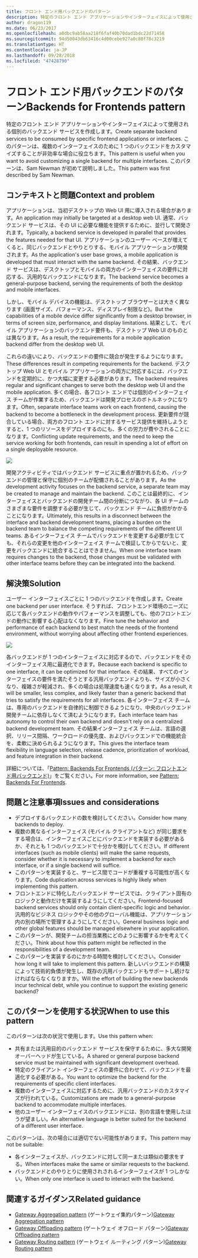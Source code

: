 ```yaml
---
title: フロント エンド用バックエンドのパターン
description: 特定のフロント エンド アプリケーションやインターフェイスによって使用される個別のバックエンド サービスを作成します。
author: dragon119
ms.date: 06/23/2017
ms.openlocfilehash: a0dbc9ab58aa218f6faf40b70dad1bdc22d71458
ms.sourcegitcommit: 94d50043db63416c4d00cebe927a0c88f78c3219
ms.translationtype: HT
ms.contentlocale: ja-JP
ms.lasthandoff: 09/28/2018
ms.locfileid: "47428790"
---
```

# <a name="backends-for-frontends-pattern"></a><span data-ttu-id="c656a-103">フロント エンド用バックエンドのパターン</span><span class="sxs-lookup"><span data-stu-id="c656a-103">Backends for Frontends pattern</span></span>

<span data-ttu-id="c656a-104">特定のフロント エンド アプリケーションやインターフェイスによって使用される個別のバックエンド サービスを作成します。</span><span class="sxs-lookup"><span data-stu-id="c656a-104">Create separate backend services to be consumed by specific frontend applications or interfaces.</span></span> <span data-ttu-id="c656a-105">このパターンは、複数のインターフェイスのために 1 つのバックエンドをカスタマイズすることが非効率な場合に役立ちます。</span><span class="sxs-lookup"><span data-stu-id="c656a-105">This pattern is useful when you want to avoid customizing a single backend for multiple interfaces.</span></span> <span data-ttu-id="c656a-106">このパターンは、Sam Newman が初めて説明しました。</span><span class="sxs-lookup"><span data-stu-id="c656a-106">This pattern was first described by Sam Newman.</span></span>

## <a name="context-and-problem"></a><span data-ttu-id="c656a-107">コンテキストと問題</span><span class="sxs-lookup"><span data-stu-id="c656a-107">Context and problem</span></span>

<span data-ttu-id="c656a-108">アプリケーションは、当初デスクトップの Web UI 用に導入される場合があります。</span><span class="sxs-lookup"><span data-stu-id="c656a-108">An application may initially be targeted at a desktop web UI.</span></span> <span data-ttu-id="c656a-109">通常、バックエンド サービスは、その UI に必要な機能を提供するために、並行して開発されます。</span><span class="sxs-lookup"><span data-stu-id="c656a-109">Typically, a backend service is developed in parallel that provides the features needed for that UI.</span></span> <span data-ttu-id="c656a-110">アプリケーションのユーザー ベースが増えてくると、同じバックエンドとやりとりする、モバイル アプリケーションが開発されます。</span><span class="sxs-lookup"><span data-stu-id="c656a-110">As the application's user base grows, a mobile application is developed that must interact with the same backend.</span></span> <span data-ttu-id="c656a-111">その結果、バックエンド サービスは、デスクトップとモバイルの両方のインターフェイスの要件に対応する、汎用的なバックエンドになります。</span><span class="sxs-lookup"><span data-stu-id="c656a-111">The backend service becomes a general-purpose backend, serving the requirements of both the desktop and mobile interfaces.</span></span>

<span data-ttu-id="c656a-112">しかし、モバイル デバイスの機能は、デスクトップ ブラウザーとは大きく異なります (画面サイズ、パフォーマンス、ディスプレイ制限など)。</span><span class="sxs-lookup"><span data-stu-id="c656a-112">But the capabilities of a mobile device differ significantly from a desktop browser, in terms of screen size, performance, and display limitations.</span></span> <span data-ttu-id="c656a-113">結果として、モバイル アプリケーションのバックエンド要件も、デスクトップ Web UI のものとは異なります。</span><span class="sxs-lookup"><span data-stu-id="c656a-113">As a result, the requirements for a mobile application backend differ from the desktop web UI.</span></span> 

<span data-ttu-id="c656a-114">これらの違いにより、バックエンドの要件に競合が発生するようになります。</span><span class="sxs-lookup"><span data-stu-id="c656a-114">These differences result in competing requirements for the backend.</span></span> <span data-ttu-id="c656a-115">デスクトップ Web UI とモバイル アプリケーションの両方に対応するには、バックエンドを定期的に、かつ大幅に変更する必要があります。</span><span class="sxs-lookup"><span data-stu-id="c656a-115">The backend requires regular and significant changes to serve both the desktop web UI and the mobile application.</span></span> <span data-ttu-id="c656a-116">多くの場合、各フロント エンドでは個別のインターフェイス チームが作業するため、バックエンドは開発プロセスのボトルネックになります。</span><span class="sxs-lookup"><span data-stu-id="c656a-116">Often, separate interface teams work on each frontend, causing the backend to become a bottleneck in the development process.</span></span> <span data-ttu-id="c656a-117">更新要件が競合している場合、両方のフロント エンドに対するサービス提供を維持しようとすると、1 つのリソースをデプロイするのにも、多くの労力が費やされることになります。</span><span class="sxs-lookup"><span data-stu-id="c656a-117">Conflicting update requirements, and the need to keep the service working for both frontends, can result in spending a lot of effort on a single deployable resource.</span></span>

![](./_images/backend-for-frontend.png) 

<span data-ttu-id="c656a-118">開発アクティビティではバックエンド サービスに重点が置かれるため、バックエンドの管理と保守に個別のチームが配備されることがあります。</span><span class="sxs-lookup"><span data-stu-id="c656a-118">As the development activity focuses on the backend service, a separate team may be created to manage and maintain the backend.</span></span> <span data-ttu-id="c656a-119">このことは最終的に、インターフェイスとバックエンドの開発チーム間の分断につながり、各 UI チームのさまざまな要件を調整する必要が生じて、バックエンド チームに負担がかかることになります。</span><span class="sxs-lookup"><span data-stu-id="c656a-119">Ultimately, this results in a disconnect between the interface and backend development teams, placing a burden on the backend team to balance the competing requirements of the different UI teams.</span></span> <span data-ttu-id="c656a-120">あるインターフェイス チームでバックエンドを変更する必要が生じても、それらの変更を他のインターフェイス チームで検証してからでないと、変更をバックエンドに統合することはできません。</span><span class="sxs-lookup"><span data-stu-id="c656a-120">When one interface team requires changes to the backend, those changes must be validated with other interface teams before they can be integrated into the backend.</span></span> 

## <a name="solution"></a><span data-ttu-id="c656a-121">解決策</span><span class="sxs-lookup"><span data-stu-id="c656a-121">Solution</span></span>

<span data-ttu-id="c656a-122">ユーザー インターフェイスごとに 1 つのバックエンドを作成します。</span><span class="sxs-lookup"><span data-stu-id="c656a-122">Create one backend per user interface.</span></span> <span data-ttu-id="c656a-123">そうすれば、フロントエンド環境のニーズに応じて各バックエンドの動作やパフォーマンスを調整しても、他のフロントエンドの動作に影響する心配はなくなります。</span><span class="sxs-lookup"><span data-stu-id="c656a-123">Fine tune the behavior and performance of each backend to best match the needs of the frontend environment, without worrying about affecting other frontend experiences.</span></span>

![](./_images/backend-for-frontend-example.png) 

<span data-ttu-id="c656a-124">各バックエンドが 1 つのインターフェイスに対応するので、バックエンドをそのインターフェイス用に最適化できます。</span><span class="sxs-lookup"><span data-stu-id="c656a-124">Because each backend is specific to one interface, it can be optimized for that interface.</span></span> <span data-ttu-id="c656a-125">その結果、すべてのインターフェイスの要件を満たそうとする汎用バックエンドよりも、サイズが小さくなり、複雑さが軽減され、多くの場合は処理速度も速くなります。</span><span class="sxs-lookup"><span data-stu-id="c656a-125">As a result, it will be smaller, less complex, and likely faster than a generic backend that tries to satisfy the requirements for all interfaces.</span></span> <span data-ttu-id="c656a-126">各インターフェイス チームは、専用のバックエンドを自律的に制御できるようになり、中央のバックエンド開発チームに依存しなくて済むようになります。</span><span class="sxs-lookup"><span data-stu-id="c656a-126">Each interface team has autonomy to control their own backend and doesn't rely on a centralized backend development team.</span></span> <span data-ttu-id="c656a-127">その結果インターフェイス チームは、言語の選択、リリース間隔、ワークロードの優先度、およびバックエンドでの機能統合を、柔軟に決められるようになります。</span><span class="sxs-lookup"><span data-stu-id="c656a-127">This gives the interface team flexibility in language selection, release cadence, prioritization of workload, and feature integration in their backend.</span></span>

<span data-ttu-id="c656a-128">詳細については、「[Pattern: Backends For Frontends (パターン: フロントエンド用バックエンド)](https://samnewman.io/patterns/architectural/bff/)」をご覧ください。</span><span class="sxs-lookup"><span data-stu-id="c656a-128">For more information, see [Pattern: Backends For Frontends](https://samnewman.io/patterns/architectural/bff/).</span></span>

## <a name="issues-and-considerations"></a><span data-ttu-id="c656a-129">問題と注意事項</span><span class="sxs-lookup"><span data-stu-id="c656a-129">Issues and considerations</span></span>

- <span data-ttu-id="c656a-130">デプロイするバックエンドの数を検討してください。</span><span class="sxs-lookup"><span data-stu-id="c656a-130">Consider how many backends to deploy.</span></span>
- <span data-ttu-id="c656a-131">複数の異なるインターフェイス (モバイル クライアントなど) が同じ要求をする場合は、インターフェイスごとにバックエンドを実装する必要があるか、それとも 1 つのバックエンドで十分かを検討してください。</span><span class="sxs-lookup"><span data-stu-id="c656a-131">If different interfaces (such as mobile clients) will make the same requests, consider whether it is necessary to implement a backend for each interface, or if a single backend will suffice.</span></span>
- <span data-ttu-id="c656a-132">このパターンを実装すると、サービス間でコードが重複する可能性が高くなります。</span><span class="sxs-lookup"><span data-stu-id="c656a-132">Code duplication across services is highly likely when implementing this pattern.</span></span>
- <span data-ttu-id="c656a-133">フロントエンドに特化したバックエンド サービスでは、クライアント固有のロジックと動作だけを実装するようにしてください。</span><span class="sxs-lookup"><span data-stu-id="c656a-133">Frontend-focused backend services should only contain client-specific logic and behavior.</span></span> <span data-ttu-id="c656a-134">汎用的なビジネス ロジックやその他のグローバル機能は、アプリケーション内の別の場所で管理するようにしてください。</span><span class="sxs-lookup"><span data-stu-id="c656a-134">General business logic and other global features should be managed elsewhere in your application.</span></span>
- <span data-ttu-id="c656a-135">このパターンが、開発チームの担当業務にどのように影響するかを考えてください。</span><span class="sxs-lookup"><span data-stu-id="c656a-135">Think about how this pattern might be reflected in the responsibilities of a development team.</span></span>
- <span data-ttu-id="c656a-136">このパターンを実装するのにかかる時間を検討してください。</span><span class="sxs-lookup"><span data-stu-id="c656a-136">Consider how long it will take to implement this pattern.</span></span> <span data-ttu-id="c656a-137">新しいバックエンドの構築によって技術的負債が発生し、既存の汎用バックエンドもサポートし続けなければならなくなりますか。</span><span class="sxs-lookup"><span data-stu-id="c656a-137">Will the effort of building the new backends incur technical debt, while you continue to support the existing generic backend?</span></span>

## <a name="when-to-use-this-pattern"></a><span data-ttu-id="c656a-138">このパターンを使用する状況</span><span class="sxs-lookup"><span data-stu-id="c656a-138">When to use this pattern</span></span>

<span data-ttu-id="c656a-139">このパターンは次の状況で使用します。</span><span class="sxs-lookup"><span data-stu-id="c656a-139">Use this pattern when:</span></span>

- <span data-ttu-id="c656a-140">共有または汎用目的のバックエンド サービスを保守するために、多大な開発オーバーヘッドが生じている。</span><span class="sxs-lookup"><span data-stu-id="c656a-140">A shared or general purpose backend service must be maintained with significant development overhead.</span></span>
- <span data-ttu-id="c656a-141">特定のクライアント インターフェイスの要件に合わせて、バックエンドを最適化する必要がある。</span><span class="sxs-lookup"><span data-stu-id="c656a-141">You want to optimize the backend for the requirements of specific client interfaces.</span></span>
- <span data-ttu-id="c656a-142">複数のインターフェイスに対応するために、汎用バックエンドのカスタマイズが行われている。</span><span class="sxs-lookup"><span data-stu-id="c656a-142">Customizations are made to a general-purpose backend to accommodate multiple interfaces.</span></span>
- <span data-ttu-id="c656a-143">他のユーザー インターフェイスのバックエンドには、別の言語を使用したほうが望ましい。</span><span class="sxs-lookup"><span data-stu-id="c656a-143">An alternative language is better suited for the backend of a different user interface.</span></span>

<span data-ttu-id="c656a-144">このパターンは、次の場合には適切でない可能性があります。</span><span class="sxs-lookup"><span data-stu-id="c656a-144">This pattern may not be suitable:</span></span>

- <span data-ttu-id="c656a-145">各インターフェイスが、バックエンドに対して同一または類似の要求をする。</span><span class="sxs-lookup"><span data-stu-id="c656a-145">When interfaces make the same or similar requests to the backend.</span></span>
- <span data-ttu-id="c656a-146">バックエンドとのやりとりに使用されされるインターフェイスが 1 つしかない。</span><span class="sxs-lookup"><span data-stu-id="c656a-146">When only one interface is used to interact with the backend.</span></span>

## <a name="related-guidance"></a><span data-ttu-id="c656a-147">関連するガイダンス</span><span class="sxs-lookup"><span data-stu-id="c656a-147">Related guidance</span></span>

- <span data-ttu-id="c656a-148">[Gateway Aggregation pattern](./gateway-aggregation.md) (ゲートウェイ集約パターン)</span><span class="sxs-lookup"><span data-stu-id="c656a-148">[Gateway Aggregation pattern](./gateway-aggregation.md)</span></span>
- <span data-ttu-id="c656a-149">[Gateway Offloading pattern](./gateway-offloading.md) (ゲートウェイ オフロード パターン)</span><span class="sxs-lookup"><span data-stu-id="c656a-149">[Gateway Offloading pattern](./gateway-offloading.md)</span></span>
- <span data-ttu-id="c656a-150">[Gateway Routing pattern](./gateway-routing.md) (ゲートウェイ ルーティング パターン)</span><span class="sxs-lookup"><span data-stu-id="c656a-150">[Gateway Routing pattern](./gateway-routing.md)</span></span>


